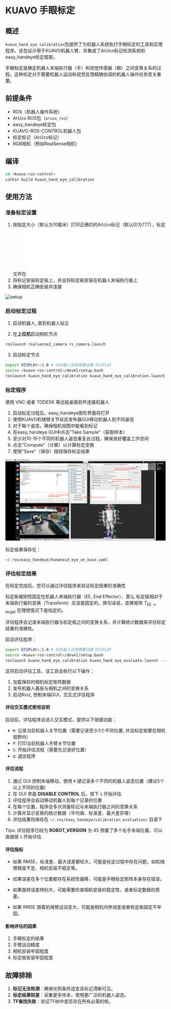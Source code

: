 # KUAVO 手眼标定

## 概述

`kuavo_hand_eye_calibration`包提供了为机器人系统执行手眼标定的工具和实用程序。该包设计用于KUAVO机器人臂，并集成了ArUco标记检测系统和easy_handeye标定框架。

手眼标定是确定机器人末端执行器（手）和视觉传感器（眼）之间变换关系的过程。这种标定对于需要机器人运动和视觉反馈精确协调的机器人操作任务至关重要。

## 前提条件

- ROS（机器人操作系统）
- ArUco ROS包（`aruco_ros`）
- easy_handeye标定包
- KUAVO-ROS-CONTROL机器人包
- 标定标记（ArUco标记）
- RGB相机（例如RealSense相机）

## 编译

```bash
cd <kuavo-ros-control>
catkin build kuavo_hand_eye_calibration
```

## 使用方法

### 准备标定设置

1. 按指定大小（默认为10厘米）打印正确ID的ArUco标记（默认ID为777），标定文件在 ![aruco-marker](./assets/aruco-777.pdf)
2. 将标记安装标定板上，并且将标定板安装在机器人末端执行器上
3. 确保相机正确安装并连接

![setup](./assets/how_to_setup_calibrate_board.jpg)


### 启动标定过程

1. 启动机器人, 直到机器人站立

2. 在**上位机**启动相机节点

```bash
roslaunch realsense2_camera rs_camera.launch
```

3. 启动标定节点

```bash
export DISPLAY=:1.0 # 在机器人实物需要设置 DISPLAY
source <kuavo-ros-control>/devel/setup.bash
roslaunch kuavo_hand_eye_calibration kuavo_hand_eye_calibration.launch
```

### 标定程序

使用 VNC 或者 TODESK 等远程桌面软件连接机器人

1. 启动标定过程后，easy_handeye图形界面将打开
2. 使用KUAVO机械臂关节状态发布器GUI移动机器人到不同姿态
3. 对于每个姿态，确保相机视图中能看到标记
4. 在easy_handeye GUI中点击"Take Sample"（获取样本）
5. 至少对10-15个不同的机器人姿态重复此过程，确保良好覆盖工作空间
6. 点击"Compute"（计算）以计算标定变换
7. 使用"Save"（保存）按钮保存标定结果

![gui_usage](./assets/gui_usage.png)

标定结果保存在：
```
~/.ros/easy_handeye/humanoid_eye_on_base.yaml
```

### 评估标定结果

在标定完成后，您可以通过评估程序来验证标定结果的准确性

标定板被刚性固定在机器人末端执行器（EE, End Effector），那么 标定板相对于末端执行器的变换（Transform）应该是固定的。换句话说，变换矩阵 $T_{\text{EE} \to \text{target}}$ 在理想情况下是恒定的。

评估程序会记录末端执行器与标定板之间的变换关系，并计算统计数据来评估标定结果的准确性。

启动评估程序：

```bash
export DISPLAY=:1.0 # 在机器人实物需要设置 DISPLAY
source <kuavo-ros-control>/devel/setup.bash
roslaunch kuavo_hand_eye_calibration kuavo_hand_eye_evaluate.launch --repeats_per_position 10 # 每个末端位置重复运动测量10次
```

这将启动评估工具，该工具会执行以下操作：

1. 加载保存的相机标定矩阵数据
2. 发布机器人基座与相机之间的变换关系
3. 启动Rviz, 控制末端GUI，交互式评估程序

#### 评估交互模式使用说明

启动后，评估程序会进入交互模式，提供以下按键功能：

- `R`: 记录当前机器人关节位置（需要记录至少3个不同位置, 并且标定板要在相机视野内）
- `P`: 打印当前机器人手臂关节位置
- `S`: 开始评估流程（需要先记录好位置）
- `Q`: 退出程序

#### 评估流程

1. 通过 GUI 控制末端移动，使用 `R` 键记录多个不同的机器人姿态位置（建议5个以上不同的位置)
2. 在 GUI 界面 **DISABLE CONTROL** 后，按下 `S` 开始评估
3. 评估程序会自动移动机器人到每个记录的位置
4. 在每个位置，程序会多次测量标记与末端执行器之间的变换关系
5. 计算并显示变换的统计数据（平均值、标准差、最大差异等）
6. 评估结果将保存在 `~/.ros/easy_handeye/calibration_evaluation/` 目录下

Tips: 评估程序已经为 **ROBOT_VERSION** 为 45 预置了多个右手末端位置，可以直接按 `S` 开始评估

#### 评估指标

- 如果 RMSE、标准差、最大误差都较大，可能是标定过程中存在问题，如机械臂精度不足、相机安装不稳定等。

- 如果误差在多个位置都存在系统性偏移，可能是手眼标定矩阵本身存在错误。

- 如果旋转误差特别大，可能需要检查相机安装的稳定性，或者标定数据的质量。

- 如果 RMSE 随着机械臂运动变大，可能是相机内参误差或者标定板固定不牢固。

#### 影响评估的因素

1. 手眼标定的结果
2. 手臂运动精度
3. 相机安装牢固程度
4. 标定板安装牢固程度

## 故障排除

1. **标记无法检测**：确保光照条件适宜且标记清晰可见。
2. **标定结果较差**：采集更多样本，使用更广泛的机器人姿态。
3. **TF查找失败**：验证TF树中是否存在所有必需的帧。
